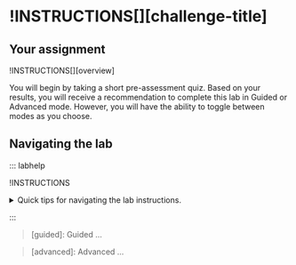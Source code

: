 

# !INSTRUCTIONS[][challenge-title]

## Your assignment

!INSTRUCTIONS[][overview]


You will begin by taking a short pre-assessment quiz. Based on your results, you will receive a recommendation to complete this lab in Guided or Advanced mode. However, you will have the ability to toggle between modes as you choose.

## Navigating the lab

::: labhelp

!INSTRUCTIONS[](https://raw.githubusercontent.com/LODSContent/Challenge-V2-Framework/master/Templates/Environments/@lab.Variable(cloudEnvironment).md)

<details class=info-icon>
<summary title="Lab navigation">Quick tips for navigating the lab instructions.</summary>
<span class=copyIcon>Select the Copy to Clipboard icon to copy the green text.</span>
<span class=typeIcon>Select the Type Text icon to insert the green text directly into the lab environment.</span>
<span class=warn-icon>An Alert tells you that a task requires extra care.</span>
<span class=info-icon>A Note provides additional helpful information for completing a task.</span>
<span class=hint-icon>A Hint will guide you through a portion of the lab.</span>
<span class=know-icon>A Knowledge block provides a deeper level of knowledge into a subject. It is a great way to solidify your understanding, but it is not strictly necessary to complete the lab.</span>
</details>

:::

>[guided]: Guided  ...

>[advanced]: Advanced ...
